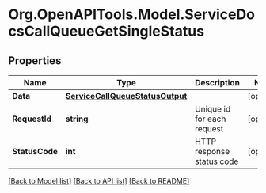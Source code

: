 # Org.OpenAPITools.Model.ServiceDocsCallQueueGetSingleStatus

## Properties

Name | Type | Description | Notes
------------ | ------------- | ------------- | -------------
**Data** | [**ServiceCallQueueStatusOutput**](ServiceCallQueueStatusOutput.md) |  | [optional] 
**RequestId** | **string** | Unique id for each request | [optional] 
**StatusCode** | **int** | HTTP response status code | [optional] 

[[Back to Model list]](../README.md#documentation-for-models) [[Back to API list]](../README.md#documentation-for-api-endpoints) [[Back to README]](../README.md)

